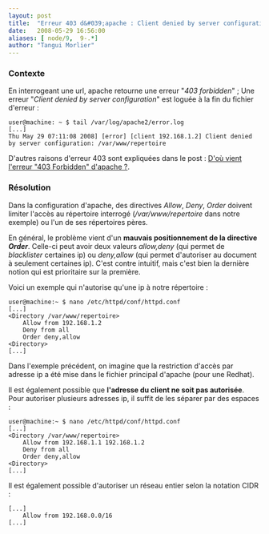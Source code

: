 ```yaml
---
layout: post
title:  "Erreur 403 d&#039;apache : Client denied by server configuration"
date:   2008-05-29 16:56:00
aliases: [ node/9,  9-.*]
author: "Tangui Morlier"
---
```

### Contexte

En interrogeant une url, apache retourne une erreur "*403 forbidden*" ;
 Une erreur "*Client denied by server configuration*" est loguée à la
fin du fichier d'erreur :

    user@machine: ~ $ tail /var/log/apache2/error.log
    [...]
    Thu May 29 07:11:08 2008] [error] [client 192.168.1.2] Client denied by server configuration: /var/www/repertoire

D'autres raisons d'erreur 403 sont expliquées dans le post :
 [D'où vient l'erreur "403 Forbidden" d'apache
?](/5-dou-vient-lerreur-403-forbidden-dapache).

### Résolution

Dans la configuration d'apache, des directives *Allow*, *Deny*, *Order*
doivent limiter l'accès au répertoire interrogé (*/var/www/repertoire*
dans notre exemple) ou l'un de ses répertoires pères.

En général, le problème vient d'un **mauvais positionnement de la
directive *Order***. Celle-ci peut avoir deux valeurs *allow,deny* (qui
permet de *blacklister* certaines ip) ou *deny,allow* (qui permet
d'autoriser au document à seulement certaines ip). C'est contre
intuitif, mais c'est bien la dernière notion qui est prioritaire sur la
première.

Voici un exemple qui n'autorise qu'une ip à notre répertoire :

    user@machine:~ $ nano /etc/httpd/conf/httpd.conf
    [...]
    <Directory /var/www/repertoire>
        Allow from 192.168.1.2
        Deny from all
        Order deny,allow
    <Directory>
    [...]

Dans l'exemple précédent, on imagine que la restriction d'accès par
adresse ip a été mise dans le fichier principal d'apache (pour une
Redhat).

Il est également possible que **l'adresse du client ne soit pas
autorisée**. Pour autoriser plusieurs adresses ip, il suffit de les
séparer par des espaces :

    user@machine:~ $ nano /etc/httpd/conf/httpd.conf
    [...]
    <Directory /var/www/repertoire>
        Allow from 192.168.1.1 192.168.1.2
        Deny from all
        Order deny,allow
    <Directory>
    [...]

Il est également possible d'autoriser un réseau entier selon la notation
CIDR :

    [...]
        Allow from 192.168.0.0/16
    [...]
